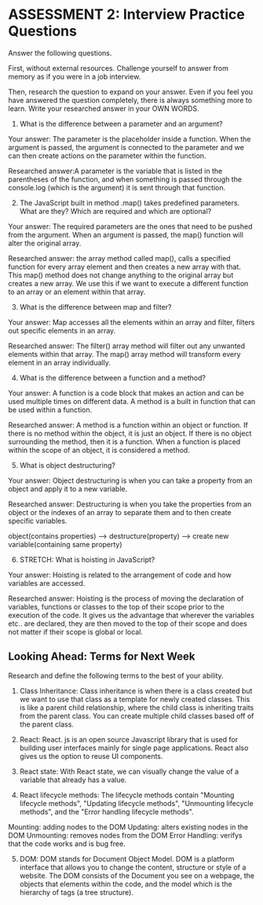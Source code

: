 # ASSESSMENT 2: Interview Practice Questions

Answer the following questions.

First, without external resources. Challenge yourself to answer from memory as if you were in a job interview.

Then, research the question to expand on your answer. Even if you feel you have answered the question completely, there is always something more to learn. Write your researched answer in your OWN WORDS.

1. What is the difference between a parameter and an argument?

  Your answer: The parameter is the placeholder inside a function. When the argument is passed, the argument is connected to the parameter and we can then create actions on the parameter within the function.  

  Researched answer:A parameter is the variable that is listed in the parentheses of the function, and when something is passed through the console.log (which is the argument) it is sent through that function.



2. The JavaScript built in method .map() takes predefined parameters. What are they? Which are required and which are optional?

  Your answer: The required parameters are the ones that need to be pushed from the argument. When an argument is passed, the map() function will alter the original array. 

  Researched answer: the array method called map(), calls a specified function for every array element and then creates a new array with that. This map() method does not change anything to the original array but creates a new array. We use this if we want to execute a different function to an array or an element within that array. 



3. What is the difference between map and filter?

  Your answer: Map accesses all the elements within an array and filter, filters out specific elements in an array. 

  Researched answer: The filter() array method will filter out any unwanted elements within that array. The map() array method will transform every element in an array individually. 



4. What is the difference between a function and a method?

  Your answer: A function is a code block that makes an action and can be used multiple times on different data. A method is a built in function that can be used within a function. 

  Researched answer: A method is a function within an object or function.  If there is no method within the object, it is just an object. If there is no object surrounding the method, then it is a function. When a function is placed within the scope of an object, it is considered a method. 



5. What is object destructuring?

  Your answer: Object destructuring is when you can take a property from an object and apply it to a new variable. 

  Researched answer: Destructuring is when you take the properties from an object or the indexes of an array to separate them and to then create specific variables.

  object(contains properties) --> destructure(property) --> create new variable(containing same property)



6. STRETCH: What is hoisting in JavaScript?

  Your answer: Hoisting is related to the arrangement of code and how variables are accessed. 

  Researched answer: Hoisting is the process of moving the declaration of variables, functions or classes to the top of their scope prior to the execution of the code. It gives us the advantage that wherever the variables etc.. are declared, they are then moved to the top of their scope and does not matter if their scope is global or local. 



## Looking Ahead: Terms for Next Week

Research and define the following terms to the best of your ability.

1. Class Inheritance: Class inheritance is when there is a class created but we want to use that class as a template for newly created classes. This is like a parent child relationship, where the child class is inheriting traits from the parent class. You can create multiple child classes based off of the parent class. 

2. React: React. js is an open source Javascript library that is used for building user interfaces mainly for single page applications. React also gives us the option to reuse UI components. 

3. React state: With React state, we can visually change the value of a variable that already has a value. 

4. React lifecycle methods: The lifecycle methods contain "Mounting lifecycle methods", "Updating lifecycle methods", "Unmounting lifecycle methods", and the "Error handling lifecycle methods". 

Mounting: adding nodes to the DOM
Updating: alters existing nodes in the DOM
Unmounting: removes nodes from the DOM
Error Handling: verifys that the code works and is bug free.

5. DOM: DOM stands for Document Object Model. DOM is a platform interface that allows you to change the content, structure or style of a website. The DOM consists of the Document you see on a webpage, the objects that elements within the code, and the model which is the hierarchy of tags (a tree structure). 
